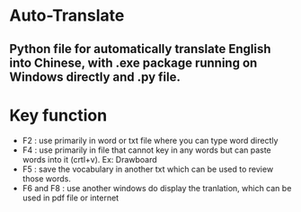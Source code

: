 # Auto-Translate
## Python file for automatically translate English into Chinese, with .exe package running on Windows directly and .py file.
# Key function
* F2 : use primarily in word or txt file where you can type word directly
* F4 : use primarily in file that cannot key in any words but can paste words into it (crtl+v). Ex: Drawboard
* F5 : save the vocabulary in another txt which can be used to review those words.
* F6 and F8 : use another windows do display the tranlation, which can be used in pdf file or internet
